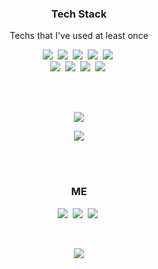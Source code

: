 <h3 align="center">Tech Stack</h3>
<p align="center">Techs that I've used at least once</p>

<p  align="center">
    <img src="https://img.shields.io/badge/R-276DC3?style=flat-square&logo=R&logoColor=white"/>&nbsp
    <img src="https://img.shields.io/badge/MySQL-4479A1?style=flat-square&logo=MySQL3&logoColor=white"/>&nbsp
    <img src="https://img.shields.io/badge/Python-3766AB?style=flat-square&logo=Python&logoColor=white"/>&nbsp
    <img src="https://img.shields.io/badge/Django-092E20?style=flat-square&logo=Django&logoColor=white"/>&nbsp
    <img src="https://img.shields.io/badge/SQLite-003B57?style=flat-square&logo=SQLite&logoColor=white"/>&nbsp
    <br>
    <img src="https://img.shields.io/badge/HTML5-E34F26?style=flat-square&logo=HTML5&logoColor=white"/>&nbsp
    <img src="https://img.shields.io/badge/CSS3-1572B6?style=flat-square&logo=CSS3&logoColor=white"/>&nbsp
    <img src="https://img.shields.io/badge/JavaScript-F7DF1E?style=flat-square&logo=JavaScript&logoColor=white"/>&nbsp
    <img src="https://img.shields.io/badge/Vue.js-4FC08D?style=flat-square&logo=Vue.js&logoColor=white"/>&nbsp
</p>

<br>
<br>

<p align="center">
  <a href="https://solved.ac/dw3624"><img align="center" src="http://mazassumnida.wtf/api/v2/generate_badge?boj=dw3624"></img></a>
</p>
<p align="center">
  <img src="https://github-readme-stats.vercel.app/api?username=dw3624&include_all_commits=true&show_icons=true&hide=issues,contribs&title_color=2B463C&text_color=2B463C&icon_color=688F4E&bg_color=FDFBFB" target="_blank"></img>
</p>

<br>
<br>

<h3 align="center">ME</h3>

<p align="center">
    <a href="https://dw3624.github.io" target="_blank"><img src="https://img.shields.io/badge/myblog-181717?style=flat-square&logo=GitHub&logoColor=white"/></a>&nbsp
    <a href="mailto:dw3624@gmail.com" target="_blank"><img src="https://img.shields.io/badge/Gmail-EA4335?style=flat-square&logo=Gmail&logoColor=white"/></a>&nbsp
    <a href="https://www.instagram.com/chamchikang" target="_blank"><img src="https://img.shields.io/badge/Instagram-E4405F?style=flat-square&logo=Instagram&logoColor=white"/></a>&nbsp
</p>

<br>

<p align="center">
    <a href="https://hits.seeyoufarm.com"><img src="https://hits.seeyoufarm.com/api/count/incr/badge.svg?url=https%3A%2F%2Fgithub.com%2Fdw3624%2Fhit-counter&count_bg=%2379C83D&title_bg=%23555555&icon=&icon_color=%23E7E7E7&title=hits&edge_flat=false"/></a>
</p>
